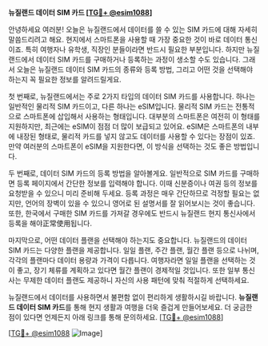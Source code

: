 **뉴질랜드 데이터 SIM 카드 [[TG💪+ @esim1088](https://t.me/s/esim1088)]**

안녕하세요 여러분! 오늘은 뉴질랜드에서 데이터를 쓸 수 있는 SIM 카드에 대해 자세히 말씀드리려고 해요. 현지에서 스마트폰을 사용할 때 가장 중요한 것이 바로 데이터 통신이죠. 특히 여행자나 유학생, 직장인 분들이라면 반드시 필요한 부분입니다. 하지만 뉴질랜드에서 데이터 SIM 카드를 구매하거나 등록하는 과정이 생소할 수도 있습니다. 그래서 오늘은 뉴질랜드 데이터 SIM 카드의 종류와 등록 방법, 그리고 어떤 것을 선택해야 하는지 꼭 필요한 정보를 알려드릴게요.

첫 번째로, 뉴질랜드에서는 주로 2가지 타입의 데이터 SIM 카드를 사용합니다. 하나는 일반적인 물리적 SIM 카드이고, 다른 하나는 eSIM입니다. 물리적 SIM 카드는 전통적으로 스마트폰에 삽입해서 사용하는 형태입니다. 대부분의 스마트폰은 여전히 이 형태를 지원하지만, 최근에는 eSIM이 점점 더 많이 보급되고 있어요. eSIM은 스마트폰의 내부에 내장된 형태로, 물리적 카드를 넣지 않고도 데이터를 사용할 수 있다는 장점이 있죠. 만약 여러분의 스마트폰이 eSIM을 지원한다면, 이 방식을 선택하는 것도 좋은 방법입니다.

두 번째로, 데이터 SIM 카드의 등록 방법을 알아볼게요. 일반적으로 SIM 카드를 구매하면 등록 페이지에서 간단한 정보를 입력해야 합니다. 이때 신분증이나 여권 등의 정보를 요청받을 수 있으니 미리 준비해 두세요. 등록 과정은 매우 간단하므로 걱정할 필요는 없지만, 언어의 장벽이 있을 수 있으니 영어로 된 설명서를 잘 읽어보시는 것이 좋습니다. 또한, 한국에서 구매한 SIM 카드를 가져갈 경우에도 반드시 뉴질랜드 현지 통신사에서 등록을 해야正常使用됩니다.

마지막으로, 어떤 데이터 플랜을 선택해야 하는지도 중요합니다. 뉴질랜드의 데이터 SIM 카드는 다양한 플랜을 제공합니다. 일일 플랜, 주간 플랜, 월간 플랜 등으로 나뉘며, 각각의 플랜마다 데이터 용량과 가격이 다릅니다. 여행자라면 일일 플랜을 선택하는 것이 좋고, 장기 체류를 계획하고 있다면 월간 플랜이 경제적일 것입니다. 또한 일부 통신사는 무제한 데이터 플랜도 제공하니 자신의 사용 패턴에 맞춰 적절하게 선택하세요.

뉴질랜드에서 데이터를 사용하면서 불편함 없이 편리하게 생활하시길 바랍니다. **뉴질랜드 데이터 SIM 카드**를 통해 현지 생활과 여행을 더욱 즐겁게 만들어보세요. 더 궁금한 점이 있다면 언제든지 아래 링크를 통해 문의하세요. [[TG💪+ @esim1088](https://t.me/s/esim1088)]

[[TG💪+ @esim1088](https://t.me/s/esim1088) ![Image](https://i.postimg.cc/Y0z9fWf4/image.png)]